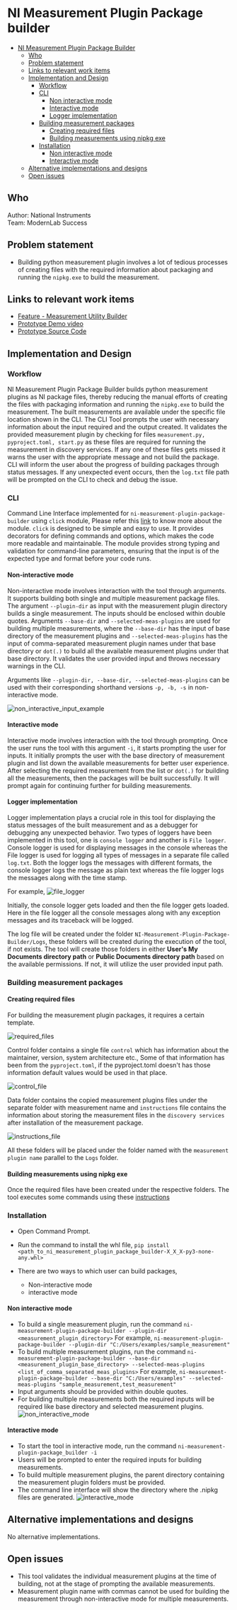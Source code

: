 # NI Measurement Plugin Package builder

- [NI Measurement Plugin Package Builder](#ni-measurement-plugin-package-builder)
  - [Who](#who)
  - [Problem statement](#problem-statement)
  - [Links to relevant work items](#links-to-relevant-work-items)
  - [Implementation and Design](#implemenation-and-design)
    - [Workflow](#work-flow)
    - [CLI](#cli)
        - [Non interactive mode](#non-interactive-mode)
        - [Interactive mode](#interactive-mode)
        - [Logger implementation](#logger-implementation)
    - [Building measurement packages](#building-measurement-packages)
        - [Creating required files](#creating-required-files)
        - [Building measurements using nipkg exe](#building-measurements-using-nipkg-exe)
    - [Installation](#installation)
        - [Non interactive mode](#non-interactive-mode)
        - [Interactive mode](#interactive-mode)
  - [Alternative implementations and designs](#alternative-implementations-and-designs)
  - [Open issues](#open-issues)

## Who

Author: National Instruments </br>
Team: ModernLab Success

## Problem statement

- Building python measurement plugin involves a lot of tedious processes of creating files with the required information about packaging and running the `nipkg.exe` to build the measurement.

## Links to relevant work items

- [Feature - Measurement Utility Builder](https://dev.azure.com/ni/DevCentral/_sprints/taskboard/ModernLab%20Reference%20Architecture/DevCentral/24C2/06/06b?workitem=2773393)
- [Prototype Demo video](https://nio365.sharepoint.com/:v:/r/sites/ModernLabReferenceArchitecture/Shared%20Documents/Recordings/Measurement%20Builder%20Utility%20-%20Python/ni-measurement-plugin-package-builderV1.2.0-dev1_demo.mp4?csf=1&web=1&e=fkldX4)
- [Prototype Source Code](https://github.com/ni/ni-measurement-plugin-package-builder/tree/main)

## Implementation and Design

### Workflow

NI Measurement Plugin Package Builder builds python measurement plugins as NI package files, thereby reducing the manual efforts of creating the files with packaging information and running the `nipkg.exe` to build the measurement. The built measurements are available under the specific file location shown in the CLI. The CLI Tool prompts the user with necessary information about the input required and the output created. It validates the provided measurement plugin by checking for files `measurement.py, pyproject.toml, start.py` as these files are required for running the measurement in discovery services. If any one of these files gets missed it warns the user with the appropriate message and not build the package. CLI will inform the user about the progress of building packages through status messages. If any unexpected event occurs, then the `log.txt` file path will be prompted on the CLI to check and debug the issue.

### CLI

Command Line Interface implemented for `ni-measurement-plugin-package-builder` using `click` module, Please refer this [link](https://click.palletsprojects.com/en/8.1.x/) to know more about the module. `click` is designed to be simple and easy to use. It provides decorators for defining commands and options, which makes the code more readable and maintainable. The module provides strong typing and validation for command-line parameters, ensuring that the input is of the expected type and format before your code runs.

#### Non-interactive mode

Non-interactive mode involves interaction with the tool through arguments. It supports building both single and multiple measurement package files.
The argument `--plugin-dir` as input with the measurement plugin directory builds a single measurement. The inputs should be enclosed within double quotes.
Arguments `--base-dir` and `--selected-meas-plugins` are used for building multiple measurements, where the `--base-dir` has the input of base directory of the measurement plugins and `--selected-meas-plugins` has the input of comma-separated measurement plugin names under that base directory or `dot(.)` to build all the available measurement plugins under that base directory. It validates the user provided input and throws necessary warnings in the CLI.

Arguments like `--plugin-dir, --base-dir, --selected-meas-plugins` can be used with their corresponding shorthand versions `-p, -b, -s` in non-interactive mode.

![non_interactive_input_example](non_interactive_input_example.png)

#### Interactive mode

Interactive mode involves interaction with the tool through prompting. Once the user runs the tool with this argument `-i`, it starts prompting the user for inputs.
It initially prompts the user with the base directory of measurement plugin and list down the available measurements for better user experience. After selecting the required measurement from the list or `dot(.)` for building all the measurements, then the packages will be built successfully. It will prompt again for continuing further for building measurements.

#### Logger implementation

Logger implementation plays a crucial role in this tool for displaying the status messages of the built measurement and as a debugger for debugging any unexpected behavior.
Two types of loggers have been implemented in this tool, one is `console logger` and another is `File logger`. Console logger is used for displaying messages in the console whereas the File logger is used for logging all types of messages in a separate file called `log.txt`. Both the logger logs the messages with different formats, the console logger logs the message as plain text whereas the file logger logs the messages along with the time stamp.

For example,
![file_logger](file_logger.png)

Initially, the console logger gets loaded and then the file logger gets loaded. Here in the file logger all the console messages along with any exception messages and its traceback will be logged.

The log file will be created under the folder `NI-Measurement-Plugin-Package-Builder/Logs`, these folders will be created during the execution of the tool, if not exists.
The tool will create those folders in either **User's My Documents directory path** or **Public Documents directory path** based on the available permissions. If not, it will utilize the user provided input path.

### Building measurement packages

#### Creating required files

For building the measurement plugin packages, it requires a certain template.

![required_files](template_files_heirarchy.png)

Control folder contains a single file `control` which has information about the maintainer, version, system architecture etc., Some of that information has been from the `pyproject.toml`, if the pyproject.toml doesn't has those information default values would be used in that place.

![control_file](control_file.png)

Data folder contains the copied measurement plugins files under the separate folder with measurement name and `instructions` file contains the information about storing the measurement files in the `discovery services` after installation of the measurement package.

![instructions_file](instructions.png)

All these folders will be placed under the folder named with the `measurement plugin name` parallel to the `Logs` folder.

#### Building measurements using nipkg exe

Once the required files have been created under the respective folders. The tool executes some commands using these [instructions](https://www.ni.com/docs/en-US/bundle/package-manager/page/build-package-using-cli.html)

### Installation

- Open Command Prompt.

- Run the command to install the whl file, `pip install <path_to_ni_measurement_plugin_package_builder-X_X_X-py3-none-any.whl>`

- There are two ways to which user can build packages,
  - Non-interactive mode
  - interactive mode

#### Non interactive mode

- To build a single measurement plugin, run the command
  `ni-measurement-plugin-package-builder --plugin-dir <measurement_plugin_directory>`
  For example,
  `ni-measurement-plugin-package-builder --plugin-dir "C:/Users/examples/sample_measurement"`
- To build multiple measurement plugins, run the command
  `ni-measurement-plugin-package-builder --base-dir <measurement_plugin_base_directory> --selected-meas-plugins <list_of_comma_separated_meas_plugins>`
  For example,
  `ni-measurement-plugin-package-builder --base-dir "C:/Users/examples" --selected-meas-plugins "sample_measurement,test_measurement"`
- Input arguments should be provided within double quotes.
- For building multiple measurements both the required inputs will be required like base directory and selected measurement plugins.
  ![non_interactive_mode](non_interactive_mode.png)

#### Interactive mode

- To start the tool in interactive mode, run the command
  `ni-measurement-plugin-package_builder -i`
- Users will be prompted to enter the required inputs for building measurements.
- To build multiple measurement plugins, the parent directory containing the measurement plugin folders must be provided.
- The command line interface will show the directory where the .nipkg files are generated.
  ![interactive_mode](interactive_mode.png)

## Alternative implementations and designs

No alternative implementations.

## Open issues

- This tool validates the individual measurement plugins at the time of building, not at the stage of prompting the available measurements.
- Measurement plugin name with commas cannot be used for building the measurement through non-interactive mode for multiple measurements.